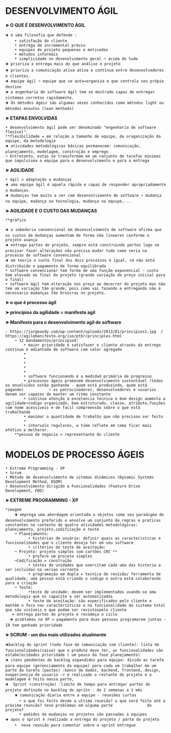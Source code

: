  # DESENVOLVIMENTO ÁGIL

**➤ O QUE É DESENVOLVIMENTO ÁGIL**

	🡺 é uma filosofia que defende :
		• satisfação do cliente 
		• entrega de incremental prévio
		• equipes de projeto pequenas e motivadas
		• métodos informais
		• simplicidade no desenolvimento geral ➞ acima de tudo
	🡺 prioriza a entrega mais do que análise e projeto
	🡺 prioriza a comunicação ativa ativa e contínua entre desenvolvedores e clientes.
	🡺 equipe ágil ➞ equipe que se auto=organiza e que controla seu própio destino
	🡺 a engenharia de software ágil tem se mostrado capaz de entregar sistemas corretos rapidamente.   
	🡺 Os métodos ágeis são algumas vezes conhecidos como métodos light ou métodos enxutos (lean methods)

**➤ ETAPAS ENVOLVIDAS**


	• desenvolvimento ágil pode ser denominado "engenharia de software flexível".
	**flexibilidade = em relação a tamanho de equipe, da oraganização da equipe, da metodologia 
	🡺 atividades metodológicas básicas permanecem: comunicação, planejamento, modelagem, construção e emprego
	➞ Entretanto, estas se transformam em um conjunto de tarefas mínimas que impulsiona a equipe para o desenvolvimento e para a entrega 

**➤ AGILIDADE**

	• ágil = adaptação a mudanças 
	🡺 uma equipe ágil é aquela rápida e capaz de responder apropriadamente a mudanças.
	🡺 mudanças tem muito a ver com desenvolvimento de software ➞ mudança na equipe, mudança na tecnologia, mudança na equipe,...

**➤ AGILIDADE E O CUSTO DAS MUDANÇAS**

	**grafico

    🡺 a sabedoria convencional em desenvolvimento de software afirma que os custos de mudanças aumentam de forma não lineares conforme o projeto avança
    🡺 entrega partes do projeto, sempre está construindo partes logo se precisar fazer alterações não precisa mudar tudo como seria no processo de software convencional   
    🡺 em teoria o custo final dos dois processos é igual, só não está distribuido o pagamento de forma equilibrada
	• software convencionar tem forma de uma função exponencial - custo bem elevado no final do projeto (grande variação do preço inicial para o final)
	• software ágil tem alteração nos preço ao decorrer do projeto mas não tem um variação tão grande, pois como vai fazendo e entregando não é necessario mudanças tão bruscras no projeto.

**➤ o que é processo ágil**

**➤ princípios da agilidade = manifesto agil**

    
**➤ Manifesto para o desenvolvimento agil de software**
 
 	- https://jorgeaudy.com/wp-content/uploads/2013/01/principios1.jpg  /  https://agilemanifesto.org/iso/ptbr/principles.html
    	➞ 12 mandamentos/princípiod:
        	• maior prioridade é satisfazer o cliente através da entrega contínua e adiantada de software com valor agregado
        	•
        	•
       		•
        	•
        	•
        	• software funcionando é a medidad primária de progresso
        	• processos ágeis promovem desenvolvimento sustentável (todos os envolvidos estão ganhando - quem está produzindo, quem está pagando) 			➞ os patrocinadores, desenvolvedores e usuarios devem ser capazes de manter um ritmo constante 
        	• contínua atenção à excelencia tecnica e bom design aumenta a agilidade➞codigo organizado, bem estruturado, classe, atributo,funções com nome acessiveis e de facil compreensão sobre o que está trabalhando
        	• maximar a quantidade de trabalho que não precisou ser feito
        	•
        	• intervalo regulares, o time reflete em como ficar mais efetivo e melhorar.
		**pessoa de negocio = representante do cliente

 

# MODELOS DE PROCESSO ÁGEIS # 

	• Extreme Programming - XP
	• Scrum
	• Método de desenvolvimento de sitemas dinâmicos (Dynamic Systems Development Method, DSDM)
	• Desenvolvimento dirigido a Funcionalidades (Feature Drive Development, FDD)

 **➤ EXTREME PROGRAMMING - XP**

  	*imagem
        🡺 emprega uma abordagem orientada a objetos como seu paradigma de desenvolvimento preferido e envolve um conjunto de regras e praticas constantes no contexto de quatro atividades metodológicas: planejamento, projeto,codificação e teste
        ➞ Planejamento: 
              • histórias de usuário: definir quais as caracteristicas e funcionalidades que o cliente deseja ter em seu software
              • criterios de teste de aceitação:
        ➞ Projeto: projeto simples com cartões CRC **
              • prefere um projeto simples
        ➞Codificação = construção 
              • testes de unidades que exercitam cada uma das historia a ser incluidas na versao corrente
              • programação em dupla = tecnica de revisão/ ferramenta de qualidade, uma pessoa está criando o codigo e outra está colaborando para a criação
        ➞ Teste: 
              •teste de unidade: devem ser implementados usando-se uma metodologia que os capacite a ser automatizados
              • teste de aceitação: são especificados pelo cliente e mantêm o foco nas características e na funcionalidade do sistema total que são visíveis e que podem ser revistaspelo cliente
       ➨ entrega partes do projeto e recomeça o ciclo 
      🡺 problemas no XP = pagamento para duas pessoas programarem juntas - IA tem ganhado prioridade

**➤ SCRUM -  um dos mais utilizados atualmente**

    🡺backlog do sprint (toda fase de comunicação com cliente): lista de funcionalidades(caixa) que o produto deve ter, as funcionalidades são estabelecidades prioridade ( um pouco da fase planejamento) 
    🡺 itens pendentes do backlog expandidos para equipe: divide as tarefa para equipe (gerenciamento da equipe) para cada um trabalhar em um parte da tarefa (pastas) :banco de dados, backend, frontend, design, exeperiencia do usuario -> é realizado o restante do projeto e a modelagem é feita nessa parte,
    🡺  Sprint (construção) :limite de tempo para entregar partes do projeto definida no backlog do spritn - de 2 semanas a 1 mês
        🡺 comunicação diaria entre a equipe - reuniões curtas
          • o que foi feito desde a ultima reunião? o que será feito até a próxima reunião? teve problemas em alguma parte               do projeto?
          • pedidos de mudanças no projetos são passadas a equipes 
    🡺 apos o sprint é realizado a entrega do projeto / parte do projeto 
        •  nova reunião para comentar sobre a sprint entregue

















